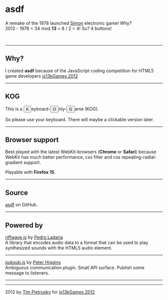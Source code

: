 <h1>asdf</h1>
           
<p>
    A remake of the 1978 launched <a href="http://en.wikipedia.org/wiki/Simon_(game)" target="_blank">Simon</a> electronic game! Why? <br> 2012 - 1978 = 34 mod <b>13</b> = 8 / 2 = 4! So? 4 buttons! 
</p>

<p>
</p>

<br>

<hr>

<h2>Why?</h2>
I created <b>asdf</b> because of the JavaScript coding competition for HTML5 game developers <a href="http://js13kgames.com" target="_blank">js13kGames 2012</a>

<hr>

<h2>KOG</h2>
<p>
    This is a <button class="key">K</button>eyboard-<button class="key">O</button>nly-<button class="key">G</button>ame (KOG).
</p>

<p>
    So please use your keyboard. There will maybe a clickable version later. 
</p>
<hr>

<h2>Browser support</h2>
<p>
    Best played with the latest WebKit-browsers (<b>Chrome</b> or <b>Safari</b>)
    because WebKit has much better performance, css filter and css repeating-radial-gradient support. 
</p>

<p>
    Playable with <b>Firefox 15</b>.
</p>
<hr>

<h2>Source</h2>
<p>
    <a href="http://codebase.es/riffwave/" target="_blank">asdf</a> on GitHub.
</p>

<hr>

<h2>Powered by</h2>
<p>
    <a href="http://codebase.es/riffwave/" target="_blank">riffwave.js</a> by <a href="http://codebase.es">Pedro Ladaria</a> <br>
    A library that encodes audio data to a format that can be used to play synthesized sounds with the HTML5 audio element.
</p>

<hr>

<p>
    <a href="https://github.com/phiggins42/bloody-jquery-plugins/blob/master/pubsub.js" target="_blank">pubsub.js</a> by <a href="http://higginsforpresident.net/" target="_blank">Peter Higgins</a> <br>
    Ambiguous communication plugin. Small API surface. Publish some message to listeners.
</p>

<hr>
<hr>

<p>
    2012 by <a href="http://timpietrusky.com" target="_blank">Tim Pietrusky</a> for <a href="http://js13kgames.com" target="_blank">js13kGames 2012</a>
</p>
